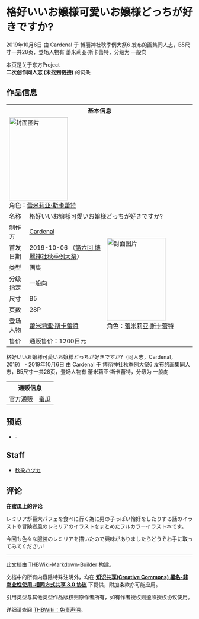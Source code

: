# 格好いいお嬢様可愛いお嬢様どっちが好きですか?

<!-- source html: G:\repos\THBWiki-Markdown-Builder\THBWikiMarkdown\Temp\main\1\17\ns0%3A%E6%A0%BC%E5%A5%BD%E3%81%84%E3%81%84%E3%81%8A%E5%AC%A2%E6%A7%98%E5%8F%AF%E6%84%9B%E3%81%84%E3%81%8A%E5%AC%A2%E6%A7%98%E3%81%A9%E3%81%A3%E3%81%A1%E3%81%8C%E5%A5%BD%E3%81%8D%E3%81%A7%E3%81%99%E3%81%8B%3F.html -->

2019年10月6日 由 Cardenal 于 博丽神社秋季例大祭6 发布的画集同人志，B5尺寸一共28页，登场人物有 蕾米莉亚·斯卡蕾特，分级为 一般向

本页是关于东方Project  
 **二次创作同人志 (未找到链接)** 的词条
## 作品信息

<table><tbody><tr><th colspan="3">基本信息</th></tr><tr><td class="cover-artwork-mobile" colspan="2"><a href="./文件-格好いいお嬢様可愛いお嬢様どっちが好きですか-封面.jpg.md" class="image" title="封面图片"><img alt="封面图片" src="https://upload.thwiki.cc/thumb/7/7b/%E6%A0%BC%E5%A5%BD%E3%81%84%E3%81%84%E3%81%8A%E5%AC%A2%E6%A7%98%E5%8F%AF%E6%84%9B%E3%81%84%E3%81%8A%E5%AC%A2%E6%A7%98%E3%81%A9%E3%81%A3%E3%81%A1%E3%81%8C%E5%A5%BD%E3%81%8D%E3%81%A7%E3%81%99%E3%81%8B%3F%E5%B0%81%E9%9D%A2.jpg/158px-%E6%A0%BC%E5%A5%BD%E3%81%84%E3%81%84%E3%81%8A%E5%AC%A2%E6%A7%98%E5%8F%AF%E6%84%9B%E3%81%84%E3%81%8A%E5%AC%A2%E6%A7%98%E3%81%A9%E3%81%A3%E3%81%A1%E3%81%8C%E5%A5%BD%E3%81%8D%E3%81%A7%E3%81%99%E3%81%8B%3F%E5%B0%81%E9%9D%A2.jpg" decoding="async" loading="lazy" width="158" height="224" srcset="https://upload.thwiki.cc/thumb/7/7b/%E6%A0%BC%E5%A5%BD%E3%81%84%E3%81%84%E3%81%8A%E5%AC%A2%E6%A7%98%E5%8F%AF%E6%84%9B%E3%81%84%E3%81%8A%E5%AC%A2%E6%A7%98%E3%81%A9%E3%81%A3%E3%81%A1%E3%81%8C%E5%A5%BD%E3%81%8D%E3%81%A7%E3%81%99%E3%81%8B%3F%E5%B0%81%E9%9D%A2.jpg/238px-%E6%A0%BC%E5%A5%BD%E3%81%84%E3%81%84%E3%81%8A%E5%AC%A2%E6%A7%98%E5%8F%AF%E6%84%9B%E3%81%84%E3%81%8A%E5%AC%A2%E6%A7%98%E3%81%A9%E3%81%A3%E3%81%A1%E3%81%8C%E5%A5%BD%E3%81%8D%E3%81%A7%E3%81%99%E3%81%8B%3F%E5%B0%81%E9%9D%A2.jpg 1.5x, https://upload.thwiki.cc/thumb/7/7b/%E6%A0%BC%E5%A5%BD%E3%81%84%E3%81%84%E3%81%8A%E5%AC%A2%E6%A7%98%E5%8F%AF%E6%84%9B%E3%81%84%E3%81%8A%E5%AC%A2%E6%A7%98%E3%81%A9%E3%81%A3%E3%81%A1%E3%81%8C%E5%A5%BD%E3%81%8D%E3%81%A7%E3%81%99%E3%81%8B%3F%E5%B0%81%E9%9D%A2.jpg/317px-%E6%A0%BC%E5%A5%BD%E3%81%84%E3%81%84%E3%81%8A%E5%AC%A2%E6%A7%98%E5%8F%AF%E6%84%9B%E3%81%84%E3%81%8A%E5%AC%A2%E6%A7%98%E3%81%A9%E3%81%A3%E3%81%A1%E3%81%8C%E5%A5%BD%E3%81%8D%E3%81%A7%E3%81%99%E3%81%8B%3F%E5%B0%81%E9%9D%A2.jpg 2x" data-file-width="637" data-file-height="900"></a><div class="cover-char">角色：<a href="./蕾米莉亚·斯卡蕾特.md" title="蕾米莉亚·斯卡蕾特">蕾米莉亚·斯卡蕾特</a></div></td>
</tr><tr><td class="label">名称</td><td colspan="2"> 格好いいお嬢様可愛いお嬢様どっちが好きですか? </td></tr><tr><td class="label">制作方</td><td><a href="./Cardenal.md" title="Cardenal">Cardenal</a></td><td class="cover-artwork" rowspan="8" style="min-width:224px;"><a href="./文件-格好いいお嬢様可愛いお嬢様どっちが好きですか-封面.jpg.md" class="image" title="封面图片"><img alt="封面图片" src="https://upload.thwiki.cc/thumb/7/7b/%E6%A0%BC%E5%A5%BD%E3%81%84%E3%81%84%E3%81%8A%E5%AC%A2%E6%A7%98%E5%8F%AF%E6%84%9B%E3%81%84%E3%81%8A%E5%AC%A2%E6%A7%98%E3%81%A9%E3%81%A3%E3%81%A1%E3%81%8C%E5%A5%BD%E3%81%8D%E3%81%A7%E3%81%99%E3%81%8B%3F%E5%B0%81%E9%9D%A2.jpg/158px-%E6%A0%BC%E5%A5%BD%E3%81%84%E3%81%84%E3%81%8A%E5%AC%A2%E6%A7%98%E5%8F%AF%E6%84%9B%E3%81%84%E3%81%8A%E5%AC%A2%E6%A7%98%E3%81%A9%E3%81%A3%E3%81%A1%E3%81%8C%E5%A5%BD%E3%81%8D%E3%81%A7%E3%81%99%E3%81%8B%3F%E5%B0%81%E9%9D%A2.jpg" decoding="async" loading="lazy" width="158" height="224" srcset="https://upload.thwiki.cc/thumb/7/7b/%E6%A0%BC%E5%A5%BD%E3%81%84%E3%81%84%E3%81%8A%E5%AC%A2%E6%A7%98%E5%8F%AF%E6%84%9B%E3%81%84%E3%81%8A%E5%AC%A2%E6%A7%98%E3%81%A9%E3%81%A3%E3%81%A1%E3%81%8C%E5%A5%BD%E3%81%8D%E3%81%A7%E3%81%99%E3%81%8B%3F%E5%B0%81%E9%9D%A2.jpg/238px-%E6%A0%BC%E5%A5%BD%E3%81%84%E3%81%84%E3%81%8A%E5%AC%A2%E6%A7%98%E5%8F%AF%E6%84%9B%E3%81%84%E3%81%8A%E5%AC%A2%E6%A7%98%E3%81%A9%E3%81%A3%E3%81%A1%E3%81%8C%E5%A5%BD%E3%81%8D%E3%81%A7%E3%81%99%E3%81%8B%3F%E5%B0%81%E9%9D%A2.jpg 1.5x, https://upload.thwiki.cc/thumb/7/7b/%E6%A0%BC%E5%A5%BD%E3%81%84%E3%81%84%E3%81%8A%E5%AC%A2%E6%A7%98%E5%8F%AF%E6%84%9B%E3%81%84%E3%81%8A%E5%AC%A2%E6%A7%98%E3%81%A9%E3%81%A3%E3%81%A1%E3%81%8C%E5%A5%BD%E3%81%8D%E3%81%A7%E3%81%99%E3%81%8B%3F%E5%B0%81%E9%9D%A2.jpg/317px-%E6%A0%BC%E5%A5%BD%E3%81%84%E3%81%84%E3%81%8A%E5%AC%A2%E6%A7%98%E5%8F%AF%E6%84%9B%E3%81%84%E3%81%8A%E5%AC%A2%E6%A7%98%E3%81%A9%E3%81%A3%E3%81%A1%E3%81%8C%E5%A5%BD%E3%81%8D%E3%81%A7%E3%81%99%E3%81%8B%3F%E5%B0%81%E9%9D%A2.jpg 2x" data-file-width="637" data-file-height="900"></a><div class="cover-char">角色：<a href="./蕾米莉亚·斯卡蕾特.md" title="蕾米莉亚·斯卡蕾特">蕾米莉亚·斯卡蕾特</a></div></td>
</tr><tr><td class="label">首发日期</td><td>2019-10-06&#160;（<a href="/展会作品列表?e=%E5%8D%9A%E4%B8%BD%E7%A5%9E%E7%A4%BE%E7%A7%8B%E5%AD%A3%E4%BE%8B%E5%A4%A7%E7%A5%AD%236">第六回 博麗神社秋季例大祭</a>）</td></tr><tr><td class="label">类型</td><td>画集</td></tr><tr><td class="label">分级指定</td><td>一般向</td></tr><tr><td class="label">尺寸</td><td>B5</td></tr><tr><td class="label">页数</td><td>28P</td></tr><tr><td class="label">登场人物</td><td><a href="./蕾米莉亚·斯卡蕾特.md" title="蕾米莉亚·斯卡蕾特">蕾米莉亚·斯卡蕾特</a></td></tr><tr><td class="label">售价</td><td>通贩售价：1200日元</td></tr></tbody></table>

格好いいお嬢様可愛いお嬢様どっちが好きですか?（同人志，Cardenal，2019） - 2019年10月6日 由 Cardenal 于 博丽神社秋季例大祭6 发布的画集同人志，B5尺寸一共28页，登场人物有 蕾米莉亚·斯卡蕾特，分级为 一般向

<table><tbody><tr><th colspan="3">通贩信息</th></tr><tr><td class="label">官方通贩</td><td colspan="2"><a rel="nofollow" class="external text" href="https://www.melonbooks.co.jp/detail/detail.php?product_id=567807">蜜瓜</a></td></tr></tbody></table>


## 预览
- [](./文件-格好いいお嬢様可愛いお嬢様どっちが好きですか-预览图1.jpg.md)- [](./文件-格好いいお嬢様可愛いお嬢様どっちが好きですか-预览图2.jpg.md)

## Staff
- [秋染ハツカ](./秋染ハツカ.md)

## 评论

  
 **在蜜瓜上的评论**   

レミリアが巨大パフェを食べに行く為に男の子っぽい恰好をしたりする話のイラストや冒険者風のレミリアのイラストをまとめたフルカラーイラスト本です。  

今回も色々な服装のレミリアを描いたので興味がありましたらどうぞお手に取ってみてください!
  


  
  

  





---

此文档由 [THBWiki-Markdown-Builder](https://github.com/Delsin-Yu/THBWiki-Markdown-Builder) 构建。

文档中的所有内容除特殊注明外，均在 [**知识共享(Creative Commons) 署名-非商业性使用-相同方式共享 3.0 协议**](https://creativecommons.org/licenses/by-sa/3.0/deed.zh-hans) 下提供，附加条款亦可能应用。

引用类型与其他类型作品版权归原作者所有，如有作者授权则遵照授权协议使用。

详细请查阅 [THBWiki：免责声明](https://thbwiki.cc/THBWiki:%E5%85%8D%E8%B4%A3%E5%A3%B0%E6%98%8E)。


